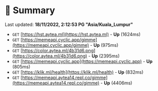# 📖 Summary
Last updated: **18/11/2022, 2:12:53 PG "Asia/Kuala_Lumpur"**

- `GET` [https://hst.aytea.ml](https://hst.aytea.ml) - **Up** (1624ms)
- `GET` [https://memeapi.cyclic.app/gimme](https://memeapi.cyclic.app/gimme) - **Up** (975ms)
- `GET` [https://color.aytea.ml/4b31d6.png](https://color.aytea.ml/4b31d6.png) - **Up** (2395ms)
- `GET` [https://memeapi.cyclic.app](https://memeapi.cyclic.app) - **Up** (805ms)
- `GET` [https://klik.ml/health](https://klik.ml/health) - **Up** (832ms)
- `GET` [https://memeapi.aytea14.repl.co/gimme](https://memeapi.aytea14.repl.co/gimme) - **Up** (4406ms)
